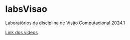# labsVisao
Laboratórios da disciplina de Visão Computacional 2024.1

[Link dos vídeos](https://loom.com/share/folder/bf01693dbb3e46c3bfabcfdd9e633e7a)
